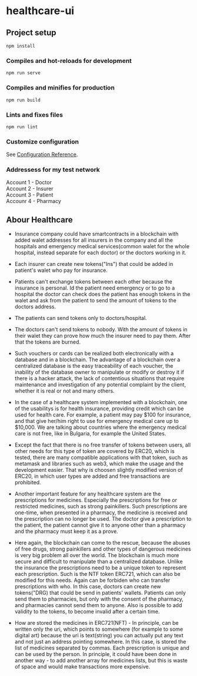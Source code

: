 # healthcare-ui

## Project setup
```
npm install
```

### Compiles and hot-reloads for development
```
npm run serve
```

### Compiles and minifies for production
```
npm run build
```

### Lints and fixes files
```
npm run lint
```

### Customize configuration
See [Configuration Reference](https://cli.vuejs.org/config/).  

### Addressess for my test network
Account 1 - Doctor  
Account 2 - Insurer  
Account 3 - Patient  
Accounr 4 - Pharmacy

## Abour Healthcare

* Insurance company could have smartcontracts in a blockchain with added walet addresses for all insurers in the company and all the hospitals and emergency medical services(common walet for the whole hospital, instead separate for each doctor) or the doctors working in it.  
  
* Each insurer can create new tokens("Ins") that could be added in patient's walet who pay for insurance.  
  
* Patients can't exchange tokens between each other because the insurance is personal. Id the patient need emergency or to go to a hospital the doctor can check does the patient has enough tokens in the walet and ask from the patient to send the amount of tokens to the doctors address.  
  
* The patients can send tokens only to doctors/hospital.  
  
* The doctors can't send tokens to nobody. With the amount of tokens in their walet they can prove how much the insurer need to pay them. After that the tokens are burned.  
  
* Such vouchers or cards can be realized both electronically with a database and in a blockchain. The advantage of a blockchain over a centralized database is the easy traceability of each voucher, the inability of the database owner to manipulate or modify or destroy it if there is a hacker attack, the lack of contentious situations that require maintenance and investigation of any potential complaint by the client, whether it is real or not and many others.
  
 * In the case of a healthcare system implemented with a blockchain, one of the usabilitys is for health insurance, providing credit which can be used for health care. For example, a patient may pay $100 for insurance, and that give her/him right to use for emergency medical care up to $10,000. We are talking about countries where the emergency medical care is not free, like in Bulgaria, for example the United States.  
   
 * Except the fact that there is no free transfer of tokens between users, all other needs for this type of token are covered by ERC20, which is tested, there are many compatible applications with that token, such as metamask and libraries such as web3, which make the usage and the development easier. That why is choosen slightly modified version of ERC20, in which user types are added and free transactions are prohibited.  
   
* Another important feature for any healthcare system are the prescriptions for medicines. Especially the prescriptions for free or restricted medicines, such as strong painkillers. Such prescriptions are one-time, when presented in a pharmacy, the medicine is received and the prescription can no longer be used. The doctor give a prescription to the patient, the patient cannot give it to anyone other than a pharmacy and the pharmacy must keep it as a prove.  
  
* Here again, the blockchain can come to the rescue, because the abuses of free drugs, strong painkillers and other types of dangerous medicines is very big problem all over the world. The blockchain is much more secure and difficult to manipulate than a centralized database. Unlike the insurance the prescriptions need to be a unique token to represent each prescription. Such is the NTF token ERC721, which can also be modified for this needs. Again can be forbiden who can transfer prescriptions with who. In this case, doctors can create new tokens("DRG) that could be send in patients' wallets. Patients can only send them to pharmacies, but only with the consent of the pharmacy, and pharmacies cannot send them to anyone. Also is possible to add validity to the tokens, to become invalid after a certain time.  
  
* How are stored the medicines in ERC721(NFT) - In principle, can be written only the uri, which points to somewhere (for example to some digital art) because the uri is text(string) you can actually put any text and not just an address pointing somewhere. In this case, is stored the list of medicines separated by commas. Each prescription is unique and can be used by the person. In principle, it could have been done in another way - to add another array for medicines lists, but this is waste of space and would make transactions more expensive.  
